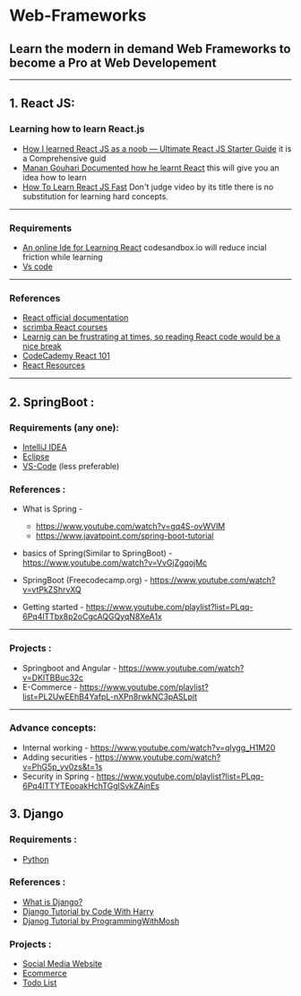 # Web-Frameworks

## Learn the modern in demand Web Frameworks to become a Pro at Web Developement

---

## 1. React JS:

### Learning how to learn React.js

- [How I learned React JS as a noob — Ultimate React JS Starter Guide](https://medium.com/javascript-in-plain-english/how-i-learned-react-js-as-a-noob-ultimate-react-js-starter-guide-36a05ab9495e)
  it is a Comprehensive guid
- [Manan Gouhari Documented how he learnt React](https://www.youtube.com/watch?v=bKP2FZwSlN0&list=PL1xmoAWnCP4-jEE1qK5OGS05UoZVup8Ix) this will give you an idea how to learn
- [How To Learn React JS Fast](https://www.youtube.com/watch?v=7Okuzbj0F4Y) Don't judge video by its title there is no substitution for learning hard concepts.

---

### Requirements

- [An online Ide for Learning React](https://codesandbox.io/?from-app=1)
  codesandbox.io will reduce incial friction while learning
- [Vs code](https://code.visualstudio.com/Download)

---

### References

- [React official documentation](https://reactjs.org/docs/getting-started.html)
- [scrimba React courses](https://scrimba.com/allcourses?q=react)
- [Learnig can be frustrating at times, so reading React code would be a nice break](https://codesandbox.io/search?refinementList%5Btemplate%5D%5B0%5D=create-react-app&page=1&configure%5BhitsPerPage%5D=12)
- [CodeCademy React 101](https://www.codecademy.com/learn/react-101)
- [React Resources](https://reactresources.com/)

---

## 2. SpringBoot :

### Requirements (any one):

- [IntelliJ IDEA](https://www.jetbrains.com/idea/)
- [Eclipse](https://www.eclipse.org/downloads/)
- [VS-Code](https://code.visualstudio.com) (less preferable)

### References :

- What is Spring -

  - https://www.youtube.com/watch?v=gq4S-ovWVlM
  - https://www.javatpoint.com/spring-boot-tutorial

- basics of Spring(Similar to SpringBoot) - https://www.youtube.com/watch?v=VvGjZgqojMc

- SpringBoot (Freecodecamp.org) - https://www.youtube.com/watch?v=vtPkZShrvXQ

- Getting started - https://www.youtube.com/playlist?list=PLqq-6Pq4lTTbx8p2oCgcAQGQyqN8XeA1x

---

### Projects :

- Springboot and Angular - https://www.youtube.com/watch?v=DKlTBBuc32c
- E-Commerce - https://www.youtube.com/playlist?list=PL2UwEEhB4YafpL-nXPn8rwkNC3pASLpit

---

### Advance concepts:

- Internal working - https://www.youtube.com/watch?v=qlygg_H1M20
- Adding securities - https://www.youtube.com/watch?v=PhG5p_yv0zs&t=1s
- Security in Spring - https://www.youtube.com/playlist?list=PLqq-6Pq4lTTYTEooakHchTGglSvkZAjnEs

## 3. Django

### Requirements :

- [Python](https://github.com/TheByteSlash/Programming-Languages)

### References :

- [What is Django?](https://youtu.be/VY6MZGPKR5c)
- [Django Tutorial by Code With Harry](https://www.youtube.com/playlist?list=PLu0W_9lII9ah7DDtYtflgwMwpT3xmjXY9)
- [Djanog Tutorial by ProgrammingWithMosh](https://youtu.be/_uQrJ0TkZlc?t=17948)

### Projects :

- [Social Media Website](https://www.youtube.com/playlist?list=PLD7Lh5tVPfbd3CXXmk2B4hvVw5TyWCjEo)
- [Ecommerce](https://www.youtube.com/playlist?list=PLLRM7ROnmA9F2vBXypzzplFjcHUaKWWP5)
- [Todo List](https://youtu.be/ovql0Ui3n_I)
